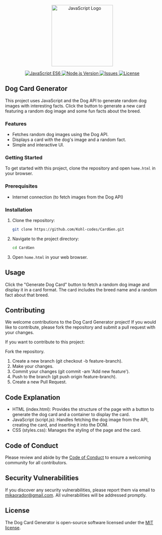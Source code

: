<p align="center">
  <a href="https://developer.mozilla.org/en-US/docs/Web/JavaScript" target="_blank">
    <img src="https://upload.wikimedia.org/wikipedia/commons/6/6a/JavaScript-logo.png" width="200" alt="JavaScript Logo">
  </a>
</p>

<p align="center">
  <a href="https://developer.mozilla.org/en-US/docs/Web/JavaScript" target="_blank">
    <img src="https://img.shields.io/badge/JavaScript-ES6-brightgreen" alt="JavaScript ES6">
  </a>
  <a href="https://nodejs.org/" target="_blank">
    <img src="https://img.shields.io/badge/Node.js-v16.15.0-brightgreen" alt="Node.js Version">
  </a>
  <a href="https://github.com/Kohl-codes/CardGen" target="_blank">
    <img src="https://img.shields.io/github/issues/Kohl-codes/CardGen" alt="Issues">
  </a>
  <a href="https://github.com/Kohl-codes/CardGen" target="_blank">
    <img src="https://img.shields.io/github/license/Kohl-codes/CardGen" alt="License">
  </a>
</p>


## Dog Card Generator

This project uses JavaScript and the Dog API to generate random dog images with interesting facts. Click the button to generate a new card featuring a random dog image and some fun facts about the breed.

### Features

- Fetches random dog images using the Dog API.
- Displays a card with the dog's image and a random fact.
- Simple and interactive UI.

### Getting Started

To get started with this project, clone the repository and open `home.html` in your browser.

### Prerequisites

- Internet connection (to fetch images from the Dog API)

### Installation

1. Clone the repository:

    ```bash
    git clone https://github.com/Kohl-codes/CardGen.git
    ```

2. Navigate to the project directory:

    ```bash
    cd CardGen
    ```

3. Open `home.html` in your web browser.

## Usage

Click the "Generate Dog Card" button to fetch a random dog image and display it in a card format. The card includes the breed name and a random fact about that breed.

## Contributing

We welcome contributions to the Dog Card Generator project! If you would like to contribute, please fork the repository and submit a pull request with your changes.

If you want to contribute to this project:

Fork the repository.
1. Create a new branch (git checkout -b feature-branch).
2. Make your changes.
3. Commit your changes (git commit -am 'Add new feature').
4. Push to the branch (git push origin feature-branch).
5. Create a new Pull Request.
   
## Code Explanation
- HTML (index.html): Provides the structure of the page with a button to generate the dog card and a container to display the card.
- JavaScript (script.js): Handles fetching the dog image from the API, creating the card, and inserting it into the DOM.
- CSS (styles.css): Manages the styling of the page and the card.

## Code of Conduct

Please review and abide by the [Code of Conduct](https://opensource.org/licenses/MIT) to ensure a welcoming community for all contributors.

## Security Vulnerabilities

If you discover any security vulnerabilities, please report them via email to [mikaorador@gmail.com](mailto:mikaorador@gmail.com). All vulnerabilities will be addressed promptly.

## License

The Dog Card Generator is open-source software licensed under the [MIT license](https://opensource.org/licenses/MIT).


